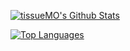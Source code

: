 [![tissueMO's Github Stats](https://github-readme-stats.vercel.app/api?username=tissueMO&count_private=true&show_icons=true)](https://github.com/tissueMO/github-readme-stats)

[![Top Languages](https://github-readme-stats.vercel.app/api/top-langs/?username=tissueMO)](https://github.com/tissueMO/github-readme-stats)
